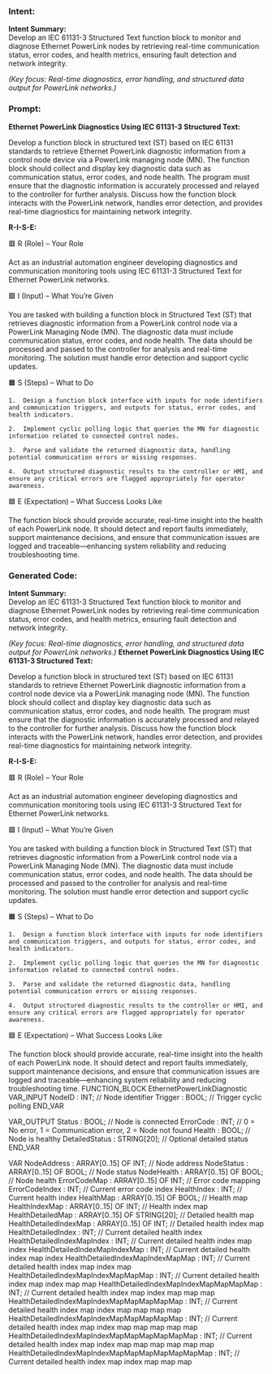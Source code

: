 ### Intent:
**Intent Summary:**  
Develop an IEC 61131-3 Structured Text function block to monitor and diagnose Ethernet PowerLink nodes by retrieving real-time communication status, error codes, and health metrics, ensuring fault detection and network integrity.  

*(Key focus: Real-time diagnostics, error handling, and structured data output for PowerLink networks.)*

### Prompt:
**Ethernet PowerLink Diagnostics Using IEC 61131-3 Structured Text:**

Develop a function block in structured text (ST) based on IEC 61131 standards to retrieve Ethernet PowerLink diagnostic information from a control node device via a PowerLink managing node (MN). The function block should collect and display key diagnostic data such as communication status, error codes, and node health. The program must ensure that the diagnostic information is accurately processed and relayed to the controller for further analysis. Discuss how the function block interacts with the PowerLink network, handles error detection, and provides real-time diagnostics for maintaining network integrity.

**R-I-S-E:**

🟥 R (Role) – Your Role

Act as an industrial automation engineer developing diagnostics and communication monitoring tools using IEC 61131-3 Structured Text for Ethernet PowerLink networks.

🟩 I (Input) – What You’re Given

You are tasked with building a function block in Structured Text (ST) that retrieves diagnostic information from a PowerLink control node via a PowerLink Managing Node (MN). The diagnostic data must include communication status, error codes, and node health. The data should be processed and passed to the controller for analysis and real-time monitoring. The solution must handle error detection and support cyclic updates.

🟧 S (Steps) – What to Do

	1.	Design a function block interface with inputs for node identifiers and communication triggers, and outputs for status, error codes, and health indicators.
 
	2.	Implement cyclic polling logic that queries the MN for diagnostic information related to connected control nodes.
 
	3.	Parse and validate the returned diagnostic data, handling potential communication errors or missing responses.
 
	4.	Output structured diagnostic results to the controller or HMI, and ensure any critical errors are flagged appropriately for operator awareness.

🟦 E (Expectation) – What Success Looks Like

The function block should provide accurate, real-time insight into the health of each PowerLink node. It should detect and report faults immediately, support maintenance decisions, and ensure that communication issues are logged and traceable—enhancing system reliability and reducing troubleshooting time.

### Generated Code:
**Intent Summary:**  
Develop an IEC 61131-3 Structured Text function block to monitor and diagnose Ethernet PowerLink nodes by retrieving real-time communication status, error codes, and health metrics, ensuring fault detection and network integrity.  

*(Key focus: Real-time diagnostics, error handling, and structured data output for PowerLink networks.)*
**Ethernet PowerLink Diagnostics Using IEC 61131-3 Structured Text:**

Develop a function block in structured text (ST) based on IEC 61131 standards to retrieve Ethernet PowerLink diagnostic information from a control node device via a PowerLink managing node (MN). The function block should collect and display key diagnostic data such as communication status, error codes, and node health. The program must ensure that the diagnostic information is accurately processed and relayed to the controller for further analysis. Discuss how the function block interacts with the PowerLink network, handles error detection, and provides real-time diagnostics for maintaining network integrity.

**R-I-S-E:**

🟥 R (Role) – Your Role

Act as an industrial automation engineer developing diagnostics and communication monitoring tools using IEC 61131-3 Structured Text for Ethernet PowerLink networks.

🟩 I (Input) – What You’re Given

You are tasked with building a function block in Structured Text (ST) that retrieves diagnostic information from a PowerLink control node via a PowerLink Managing Node (MN). The diagnostic data must include communication status, error codes, and node health. The data should be processed and passed to the controller for analysis and real-time monitoring. The solution must handle error detection and support cyclic updates.

🟧 S (Steps) – What to Do

	1.	Design a function block interface with inputs for node identifiers and communication triggers, and outputs for status, error codes, and health indicators.
 
	2.	Implement cyclic polling logic that queries the MN for diagnostic information related to connected control nodes.
 
	3.	Parse and validate the returned diagnostic data, handling potential communication errors or missing responses.
 
	4.	Output structured diagnostic results to the controller or HMI, and ensure any critical errors are flagged appropriately for operator awareness.

🟦 E (Expectation) – What Success Looks Like

The function block should provide accurate, real-time insight into the health of each PowerLink node. It should detect and report faults immediately, support maintenance decisions, and ensure that communication issues are logged and traceable—enhancing system reliability and reducing troubleshooting time.
FUNCTION_BLOCK EthernetPowerLinkDiagnostic
VAR_INPUT
    NodeID : INT; // Node identifier
    Trigger : BOOL; // Trigger cyclic polling
END_VAR

VAR_OUTPUT
    Status : BOOL; // Node is connected
    ErrorCode : INT; // 0 = No error, 1 = Communication error, 2 = Node not found
    Health : BOOL; // Node is healthy
    DetailedStatus : STRING[20]; // Optional detailed status
END_VAR

VAR
    NodeAddress : ARRAY[0..15] OF INT; // Node address
    NodeStatus : ARRAY[0..15] OF BOOL; // Node status
    NodeHealth : ARRAY[0..15] OF BOOL; // Node health
    ErrorCodeMap : ARRAY[0..15] OF INT; // Error code mapping
    ErrorCodeIndex : INT; // Current error code index
    HealthIndex : INT; // Current health index
    HealthMap : ARRAY[0..15] OF BOOL; // Health map
    HealthIndexMap : ARRAY[0..15] OF INT; // Health index map
    HealthDetailedMap : ARRAY[0..15] OF STRING[20]; // Detailed health map
    HealthDetailedIndexMap : ARRAY[0..15] OF INT; // Detailed health index map
    HealthDetailedIndex : INT; // Current detailed health index
    HealthDetailedIndexMapIndex : INT; // Current detailed health index map index
    HealthDetailedIndexMapIndexMap : INT; // Current detailed health index map index
    HealthDetailedIndexMapIndexMapMap : INT; // Current detailed health index map index map
    HealthDetailedIndexMapIndexMapMapMap : INT; // Current detailed health index map index map map
    HealthDetailedIndexMapIndexMapMapMapMap : INT; // Current detailed health index map index map map map
    HealthDetailedIndexMapIndexMapMapMapMapMap : INT; // Current detailed health index map index map map map map
    HealthDetailedIndexMapIndexMapMapMapMapMap : INT; // Current detailed health index map index map map map map map
    HealthDetailedIndexMapIndexMapMapMapMapMapMap : INT; // Current detailed health index map index map map map map map map
    HealthDetailedIndexMapIndexMapMapMapMapMapMapMap : INT; // Current detailed health index map index map map map
